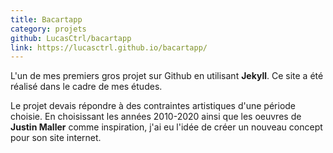 ```yaml
---
title: Bacartapp
category: projets
github: LucasCtrl/bacartapp
link: https://lucasctrl.github.io/bacartapp/
---
```


L'un de mes premiers gros projet sur Github en utilisant **Jekyll**. Ce site a été réalisé dans le cadre de mes études.

Le projet devais répondre à des contraintes artistiques d'une période choisie. En choisissant les années 2010-2020 ainsi que les oeuvres de **Justin Maller** comme inspiration, j'ai eu l'idée de créer un nouveau concept pour son site internet.